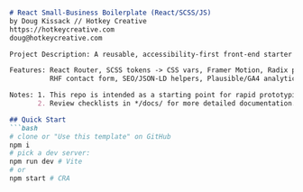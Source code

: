 ```md

# React Small-Business Boilerplate (React/SCSS/JS)
by Doug Kissack // Hotkey Creative
https://hotkeycreative.com
doug@hotkeycreative.com

Project Description: A reusable, accessibility-first front-end starter kit for small business websites and similar projects.

Features: React Router, SCSS tokens -> CSS vars, Framer Motion, Radix primitives, Lightbox, 
          RHF contact form, SEO/JSON-LD helpers, Plausible/GA4 analytics, xml sitemap generation scripts.

Notes: 1. This repo is intended as a starting point for rapid prototyping and is tested but not directly production ready.
       2. Review checklists in */docs/ for more detailed documentation.

## Quick Start
```bash
# clone or "Use this template" on GitHub
npm i
# pick a dev server:
npm run dev # Vite
# or
npm start # CRA